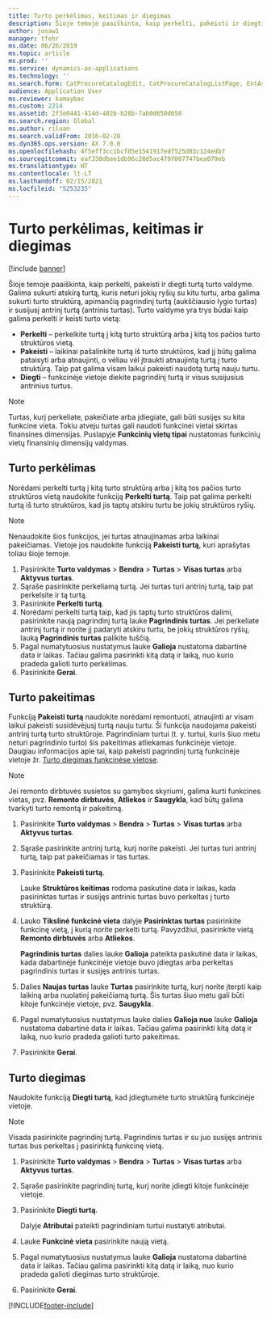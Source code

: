 ```yaml
---
title: Turto perkėlimas, keitimas ir diegimas
description: Šioje temoje paaiškinta, kaip perkelti, pakeisti ir diegti turtą turto valdyme.
author: josaw1
manager: tfehr
ms.date: 06/26/2019
ms.topic: article
ms.prod: ''
ms.service: dynamics-ax-applications
ms.technology: ''
ms.search.form: CatProcureCatalogEdit, CatProcureCatalogListPage, EntAssetObjectReplace, EntAssetObjectInstallLookup, EntAssetObjectMove, EntAssetObjectTableEditSubObjects
audience: Application User
ms.reviewer: kamaybac
ms.custom: 2214
ms.assetid: 2f3e0441-414d-402b-b28b-7ab0d650d658
ms.search.region: Global
ms.author: riluan
ms.search.validFrom: 2016-02-28
ms.dyn365.ops.version: AX 7.0.0
ms.openlocfilehash: 4f5eff3cc1bcf85e1541917edf525d83c124edb7
ms.sourcegitcommit: eaf330dbee1db96c20d5ac479f007747bea079eb
ms.translationtype: HT
ms.contentlocale: lt-LT
ms.lasthandoff: 02/15/2021
ms.locfileid: "5253235"
---
```

# <a name="move-replace-and-install-assets"></a>Turto perkėlimas, keitimas ir diegimas

[!include [banner](../../includes/banner.md)]

 

Šioje temoje paaiškinta, kaip perkelti, pakeisti ir diegti turtą turto valdyme. Galima sukurti atskirą turtą, kuris neturi jokių ryšių su kitu turtu, arba galima sukurti turto struktūrą, apimančią pagrindinį turtą (aukščiausio lygio turtas) ir susijusį antrinį turtą (antrinis turtas). Turto valdyme yra trys būdai kaip galima perkelti ir keisti turto vietą:

- **Perkelti** – perkelkite turtą į kitą turto struktūrą arba į kitą tos pačios turto struktūros vietą.
- **Pakeisti** – laikinai pašalinkite turtą iš turto struktūros, kad jį būtų galima pataisyti arba atnaujinti, o vėliau vėl įtraukti atnaujintą turtą į turto struktūrą. Taip pat galima visam laikui pakeisti naudotą turtą nauju turtu.
- **Diegti** – funkcinėje vietoje diekite pagrindinį turtą ir visus susijusius antrinius turtus.

> [!NOTE]
> Turtas, kurį perkeliate, pakeičiate arba įdiegiate, gali būti susijęs su kita funkcine vieta. Tokiu atveju turtas gali naudoti funkcinei vietai skirtas finansines dimensijas. Puslapyje **Funkcinių vietų tipai** nustatomas funkcinių vietų finansinių dimensijų valdymas.

## <a name="move-asset"></a>Turto perkėlimas

Norėdami perkelti turtą į kitą turto struktūrą arba į kitą tos pačios turto struktūros vietą naudokite funkciją **Perkelti turtą**. Taip pat galima perkelti turtą iš turto struktūros, kad jis taptų atskiru turtu be jokių struktūros ryšių.

> [!NOTE]
> Nenaudokite šios funkcijos, jei turtas atnaujinamas arba laikinai pakeičiamas. Vietoje jos naudokite funkciją **Pakeisti turtą**, kuri aprašytas toliau šioje temoje.

1. Pasirinkite **Turto valdymas** \> **Bendra** \> **Turtas** \> **Visas turtas** arba **Aktyvus turtas**.
2. Sąraše pasirinkite perkeliamą turtą. Jei turtas turi antrinį turtą, taip pat perkelsite ir tą turtą.
3. Pasirinkite **Perkelti turtą**.
4. Norėdami perkelti turtą taip, kad jis taptų turto struktūros dalimi, pasirinkite naują pagrindinį turtą lauke **Pagrindinis turtas**. Jei perkeliate antrinį turtą ir norite jį padaryti atskiru turtu, be jokių struktūros ryšių, lauką **Pagrindinis turtas** palikite tuščią.
5. Pagal numatytuosius nustatymus lauke **Galioja** nustatoma dabartinė data ir laikas. Tačiau galima pasirinkti kitą datą ir laiką, nuo kurio pradeda galioti turto perkėlimas.
6. Pasirinkite **Gerai**.

## <a name="replace-asset"></a>Turto pakeitimas

Funkciją **Pakeisti turtą** naudokite norėdami remontuoti, atnaujinti ar visam laikui pakeisti susidėvėjusį turtą nauju turtu. Ši funkcija naudojama pakeisti antrinį turtą turto struktūroje. Pagrindiniam turtui (t. y. turtui, kuris šiuo metu neturi pagrindinio turto) šis pakeitimas atliekamas funkcinėje vietoje. Daugiau informacijos apie tai, kaip pakeisti pagrindinį turtą funkcinėje vietoje žr. [Turto diegimas funkcinėse vietose](../functional-locations/install-objects-on-functional-locations.md).

> [!NOTE]
> Jei remonto dirbtuvės susietos su gamybos skyriumi, galima kurti funkcines vietas, pvz. **Remonto dirbtuvės**, **Atliekos** ir **Saugykla**, kad būtų galima tvarkyti turto remontą ir pakeitimą.

1. Pasirinkite **Turto valdymas** \> **Bendra** \> **Turtas** \> **Visas turtas** arba **Aktyvus turtas**.
2. Sąraše pasirinkite antrinį turtą, kurį norite pakeisti. Jei turtas turi antrinį turtą, taip pat pakeičiamas ir tas turtas.
3. Pasirinkite **Pakeisti turtą**.

    Lauke **Struktūros keitimas** rodoma paskutinė data ir laikas, kada pasirinktas turtas ir susijęs antrinis turtas buvo perkeltas į turto struktūrą.

4. Lauko **Tikslinė funkcinė vieta** dalyje **Pasirinktas turtas** pasirinkite funkcinę vietą, į kurią norite perkelti turtą. Pavyzdžiui, pasirinkite vietą **Remonto dirbtuvės** arba **Atliekos**.

    **Pagrindinis turtas** dalies lauke **Galioja** pateikta paskutinė data ir laikas, kada dabartinėje funkcinėje vietoje buvo įdiegtas arba perkeltas pagrindinis turtas ir susijęs antrinis turtas.

5. Dalies **Naujas turtas** lauke **Turtas** pasirinkite turtą, kurį norite įterpti kaip laikiną arba nuolatinį pakeičiamą turtą. Šis turtas šiuo metu gali būti kitoje funkcinėje vietoje, pvz. **Saugykla**.
7. Pagal numatytuosius nustatymus lauke dalies **Galioja nuo** lauke **Galioja** nustatoma dabartinė data ir laikas. Tačiau galima pasirinkti kitą datą ir laiką, nuo kurio pradeda galioti turto pakeitimas.
8. Pasirinkite **Gerai**.

## <a name="install-asset"></a>Turto diegimas

Naudokite funkciją **Diegti turtą**, kad įdiegtumėte turto struktūrą funkcinėje vietoje.

> [!NOTE]
> Visada pasirinkite pagrindinį turtą. Pagrindinis turtas ir su juo susijęs antrinis turtas bus perkeltas į pasirinktą funkcinę vietą.

1. Pasirinkite **Turto valdymas** \> **Bendra** \> **Turtas** \> **Visas turtas** arba **Aktyvus turtas**.
2. Sąraše pasirinkite pagrindinį turtą, kurį norite įdiegti kitoje funkcinėje vietoje.
3. Pasirinkite **Diegti turtą**.

    Dalyje **Atributai** pateikti pagrindiniam turtui nustatyti atributai.

4. Lauke **Funkcinė vieta** pasirinkite naują vietą.
5. Pagal numatytuosius nustatymus lauke **Galioja** nustatoma dabartinė data ir laikas. Tačiau galima pasirinkti kitą datą ir laiką, nuo kurio pradeda galioti diegimas turto struktūroje.
6. Pasirinkite **Gerai**.


[!INCLUDE[footer-include](../../../includes/footer-banner.md)]